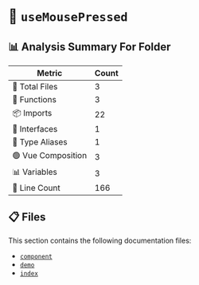 # 📁 `useMousePressed`

## 📊 Analysis Summary For Folder

| Metric | Count |
|--------|-------|
| 📁 Total Files | 3 |
| 🔧 Functions | 3 |
| 📦 Imports | 22 |
| 📐 Interfaces | 1 |
| 📑 Type Aliases | 1 |
| 🟢 Vue Composition | 3 |
| 📊 Variables | 3 |
| 🔢 Line Count | 166 |


## 📋 Files

This section contains the following documentation files:

- [`component`](./component.md)
- [`demo`](./demo.md)
- [`index`](./index.md)